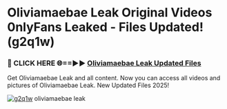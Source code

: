 # Oliviamaebae Leak Original Videos 0nlyFans Leaked - Files Updated! (g2q1w)

<h3>🔴 CLICK HERE 🌐==►► <a href="https://tinyurl.com/x26r9saj" rel="nofollow">Oliviamaebae Leak Updated Files</a></h3>

Get Oliviamaebae Leak and all content. Now you can access all videos and pictures of Oliviamaebae Leak. New Updated Files 2025!

[![g2q1w](https://i.imgur.com/LkgZPqh.gif)](https://tinyurl.com/x26r9saj)
oliviamaebae leak